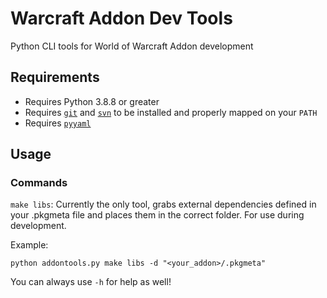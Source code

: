 # Warcraft Addon Dev Tools
Python CLI tools for World of Warcraft Addon development

## Requirements
- Requires Python 3.8.8 or greater
- Requires [`git`](https://github.com/git-guides/install-git) and [`svn`](https://tortoisesvn.net/downloads.html) to be installed and properly mapped on your `PATH`
- Requires [`pyyaml`](https://pypi.org/project/PyYAML/)

## Usage
### Commands
`make libs`: Currently the only tool, grabs external dependencies defined in your .pkgmeta file and places them in the correct folder. For use during development.

Example:
```
python addontools.py make libs -d "<your_addon>/.pkgmeta"
```

You can always use `-h` for help as well!
